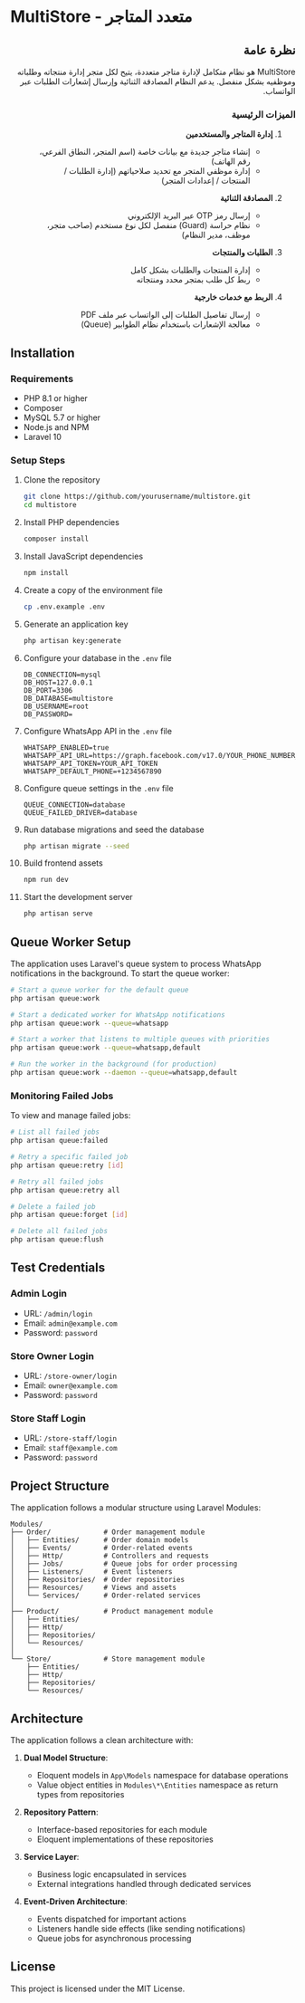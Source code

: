 # MultiStore - متعدد المتاجر

<div dir="rtl">

## نظرة عامة

MultiStore هو نظام متكامل لإدارة متاجر متعددة، يتيح لكل متجر إدارة منتجاته وطلباته وموظفيه بشكل منفصل. يدعم النظام المصادقة الثنائية وإرسال إشعارات الطلبات عبر الواتساب.

### الميزات الرئيسية

1. **إدارة المتاجر والمستخدمين**
   - إنشاء متاجر جديدة مع بيانات خاصة (اسم المتجر، النطاق الفرعي، رقم الهاتف)
   - إدارة موظفي المتجر مع تحديد صلاحياتهم (إدارة الطلبات / المنتجات / إعدادات المتجر)

2. **المصادقة الثنائية**
   - إرسال رمز OTP عبر البريد الإلكتروني
   - نظام حراسة (Guard) منفصل لكل نوع مستخدم (صاحب متجر، موظف، مدير النظام)

3. **الطلبات والمنتجات**
   - إدارة المنتجات والطلبات بشكل كامل
   - ربط كل طلب بمتجر محدد ومنتجاته

4. **الربط مع خدمات خارجية**
   - إرسال تفاصيل الطلبات إلى الواتساب عبر ملف PDF
   - معالجة الإشعارات باستخدام نظام الطوابير (Queue)

</div>

## Installation

### Requirements

- PHP 8.1 or higher
- Composer
- MySQL 5.7 or higher
- Node.js and NPM
- Laravel 10

### Setup Steps

1. Clone the repository
   ```bash
   git clone https://github.com/yourusername/multistore.git
   cd multistore
   ```

2. Install PHP dependencies
   ```bash
   composer install
   ```

3. Install JavaScript dependencies
   ```bash
   npm install
   ```

4. Create a copy of the environment file
   ```bash
   cp .env.example .env
   ```

5. Generate an application key
   ```bash
   php artisan key:generate
   ```

6. Configure your database in the `.env` file
   ```
   DB_CONNECTION=mysql
   DB_HOST=127.0.0.1
   DB_PORT=3306
   DB_DATABASE=multistore
   DB_USERNAME=root
   DB_PASSWORD=
   ```

7. Configure WhatsApp API in the `.env` file
   ```
   WHATSAPP_ENABLED=true
   WHATSAPP_API_URL=https://graph.facebook.com/v17.0/YOUR_PHONE_NUMBER_ID/messages
   WHATSAPP_API_TOKEN=YOUR_API_TOKEN
   WHATSAPP_DEFAULT_PHONE=+1234567890
   ```

8. Configure queue settings in the `.env` file
   ```
   QUEUE_CONNECTION=database
   QUEUE_FAILED_DRIVER=database
   ```

9. Run database migrations and seed the database
   ```bash
   php artisan migrate --seed
   ```

10. Build frontend assets
    ```bash
    npm run dev
    ```

11. Start the development server
    ```bash
    php artisan serve
    ```

## Queue Worker Setup

The application uses Laravel's queue system to process WhatsApp notifications in the background. To start the queue worker:

```bash
# Start a queue worker for the default queue
php artisan queue:work

# Start a dedicated worker for WhatsApp notifications
php artisan queue:work --queue=whatsapp

# Start a worker that listens to multiple queues with priorities
php artisan queue:work --queue=whatsapp,default

# Run the worker in the background (for production)
php artisan queue:work --daemon --queue=whatsapp,default
```

### Monitoring Failed Jobs

To view and manage failed jobs:

```bash
# List all failed jobs
php artisan queue:failed

# Retry a specific failed job
php artisan queue:retry [id]

# Retry all failed jobs
php artisan queue:retry all

# Delete a failed job
php artisan queue:forget [id]

# Delete all failed jobs
php artisan queue:flush
```

## Test Credentials

### Admin Login
- URL: `/admin/login`
- Email: `admin@example.com`
- Password: `password`

### Store Owner Login
- URL: `/store-owner/login`
- Email: `owner@example.com`
- Password: `password`

### Store Staff Login
- URL: `/store-staff/login`
- Email: `staff@example.com`
- Password: `password`

## Project Structure

The application follows a modular structure using Laravel Modules:

```
Modules/
├── Order/             # Order management module
│   ├── Entities/      # Order domain models
│   ├── Events/        # Order-related events
│   ├── Http/          # Controllers and requests
│   ├── Jobs/          # Queue jobs for order processing
│   ├── Listeners/     # Event listeners
│   ├── Repositories/  # Order repositories
│   ├── Resources/     # Views and assets
│   └── Services/      # Order-related services
│
├── Product/           # Product management module
│   ├── Entities/
│   ├── Http/
│   ├── Repositories/
│   └── Resources/
│
└── Store/             # Store management module
    ├── Entities/
    ├── Http/
    ├── Repositories/
    └── Resources/
```

## Architecture

The application follows a clean architecture with:

1. **Dual Model Structure**:
   - Eloquent models in `App\Models` namespace for database operations
   - Value object entities in `Modules\*\Entities` namespace as return types from repositories

2. **Repository Pattern**:
   - Interface-based repositories for each module
   - Eloquent implementations of these repositories

3. **Service Layer**:
   - Business logic encapsulated in services
   - External integrations handled through dedicated services

4. **Event-Driven Architecture**:
   - Events dispatched for important actions
   - Listeners handle side effects (like sending notifications)
   - Queue jobs for asynchronous processing

## License

This project is licensed under the MIT License.
